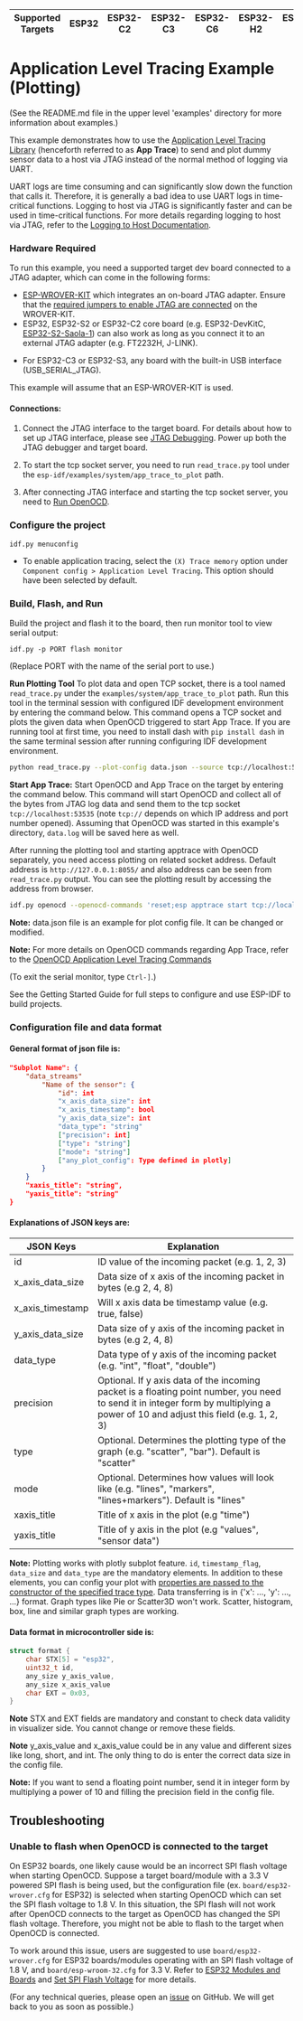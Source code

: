 | Supported Targets | ESP32 | ESP32-C2 | ESP32-C3 | ESP32-C6 | ESP32-H2 | ESP32-P4 | ESP32-S2 | ESP32-S3 |
| ----------------- | ----- | -------- | -------- | -------- | -------- | -------- | -------- | -------- |

# Application Level Tracing Example (Plotting)

(See the README.md file in the upper level 'examples' directory for more information about examples.)

This example demonstrates how to use the [Application Level Tracing Library](https://docs.espressif.com/projects/esp-idf/en/latest/api-guides/app_trace.html#) (henceforth referred to as **App Trace**) to send and plot dummy sensor data to a host via JTAG instead of the normal method of logging via UART.

UART logs are time consuming and can significantly slow down the function that calls it. Therefore, it is generally a bad idea to use UART logs in time-critical functions. Logging to host via JTAG is significantly faster and can be used in time-critical functions. For more details regarding logging to host via JTAG, refer to the [Logging to Host Documentation](https://docs.espressif.com/projects/esp-idf/en/latest/api-guides/app_trace.html#app-trace-logging-to-host).

### Hardware Required

To run this example, you need a supported target dev board connected to a JTAG adapter, which can come in the following forms:

* [ESP-WROVER-KIT](https://docs.espressif.com/projects/esp-idf/en/latest/hw-reference/modules-and-boards.html#esp-wrover-kit-v4-1) which integrates an on-board JTAG adapter. Ensure that the [required jumpers to enable JTAG are connected](https://docs.espressif.com/projects/esp-idf/en/latest/get-started/get-started-wrover-kit.html#setup-options) on the WROVER-KIT.
* ESP32, ESP32-S2 or ESP32-C2 core board (e.g. ESP32-DevKitC, [ESP32-S2-Saola-1](https://docs.espressif.com/projects/esp-idf/en/latest/esp32s2/hw-reference/esp32s2/user-guide-saola-1-v1.2.html)) can also work as long as you connect it to an external JTAG adapter (e.g. FT2232H, J-LINK).
- For ESP32-C3 or ESP32-S3, any board with the built-in USB interface (USB_SERIAL_JTAG).

This example will assume that an ESP-WROVER-KIT is used.

#### Connections:

1. Connect the JTAG interface to the target board. For details about how to set up JTAG interface, please see [JTAG Debugging](https://docs.espressif.com/projects/esp-idf/en/latest/api-guides/jtag-debugging/index.html). Power up both the JTAG debugger and target board.

2. To start the tcp socket server, you need to run `read_trace.py` tool under the `esp-idf/examples/system/app_trace_to_plot` path.

3. After connecting JTAG interface and starting the tcp socket server, you need to [Run OpenOCD](https://docs.espressif.com/projects/esp-idf/en/latest/api-guides/jtag-debugging/index.html#run-openocd).


### Configure the project

```
idf.py menuconfig
```

* To enable application tracing, select the `(X) Trace memory` option under `Component config > Application Level Tracing`. This option should have been selected by default.

### Build, Flash, and Run

Build the project and flash it to the board, then run monitor tool to view serial output:

```
idf.py -p PORT flash monitor
```

(Replace PORT with the name of the serial port to use.)

**Run Plotting Tool** To plot data and open TCP socket, there is a tool named `read_trace.py` under the `examples/system/app_trace_to_plot` path. Run this tool in the terminal session with configured IDF development environment by entering the command below. This command opens a TCP socket and plots the given data when OpenOCD triggered to start App Trace. If you are running tool at first time, you need to install dash with `pip install dash` in the same terminal session after running configuring IDF development environment.

```bash
python read_trace.py --plot-config data.json --source tcp://localhost:53535 --output-file data.log
```

**Start App Trace:** Start OpenOCD and App Trace on the target by entering the command below. This command will start OpenOCD and collect all of the bytes from JTAG log data and send them to the tcp socket `tcp://localhost:53535` (note `tcp://` depends on which IP address and port number opened). Assuming that OpenOCD was started in this example's directory, `data.log` will be saved here as well.

After running the plotting tool and starting apptrace with OpenOCD separately, you need access plotting on related socket address. Default address is `http://127.0.0.1:8055/` and also address can be seen from `read_trace.py` output. You can see the plotting result by accessing the address from browser.


```bash
idf.py openocd --openocd-commands 'reset;esp apptrace start tcp://localhost:53535 0 -1 5'
```

**Note:** data.json file is an example for plot config file. It can be changed or modified.

**Note:** For more details on OpenOCD commands regarding App Trace, refer to the [OpenOCD Application Level Tracing Commands](https://docs.espressif.com/projects/esp-idf/en/latest/api-guides/app_trace.html#openocd-application-level-tracing-commands)

(To exit the serial monitor, type ``Ctrl-]``.)

See the Getting Started Guide for full steps to configure and use ESP-IDF to build projects.

### Configuration file and data format

#### General format of json file is:

```JSON
"Subplot Name": {
    "data_streams"
        "Name of the sensor": {
            "id": int
            "x_axis_data_size": int
            "x_axis_timestamp": bool
            "y_axis_data_size": int
            "data_type": "string"
            ["precision": int]
            ["type": "string"]
            ["mode": "string"]
            ["any_plot_config": Type defined in plotly]
        }
    }
    "xaxis_title": "string",
    "yaxis_title": "string"
}
```

#### Explanations of JSON keys are:

| JSON Keys        | Explanation                                                                                                                                                                       |
|------------------|-----------------------------------------------------------------------------------------------------------------------------------------------------------------------------------|
| id               | ID value of the incoming packet (e.g. 1, 2, 3)                                                                                                                                    |
| x_axis_data_size | Data size of x axis of the incoming packet in bytes (e.g 2, 4, 8)                                                                                                                 |
| x_axis_timestamp | Will x axis data be timestamp value (e.g. true, false)                                                                                                                            |
| y_axis_data_size | Data size of y axis of the incoming packet in bytes (e.g 2, 4, 8)                                                                                                                 |
| data_type        | Data type of y axis of the incoming packet (e.g. "int", "float", "double")                                                                                                        |
| precision        | Optional. If y axis data of the incoming packet is a floating point number, you need to send it in integer form by multiplying a power of 10 and adjust this field (e.g. 1, 2, 3) |
| type             | Optional. Determines the plotting type of the graph (e.g. "scatter", "bar"). Default is "scatter"                                                                                 |
| mode             | Optional. Determines how values will look like (e.g. "lines", "markers", "lines+markers"). Default is "lines"                                                                     |
| xaxis_title      | Title of x axis in the plot (e.g "time")                                                                                                                                          |
| yaxis_title      | Title of y axis in the plot (e.g "values", "sensor data")                                                                                                                         |

**Note:** Plotting works with plotly subplot feature. `id`, `timestamp_flag`, `data_size` and `data_type` are the mandatory elements. In addition to these elements, you can config your plot with [properties are passed to the constructor of the specified trace type](https://plotly.com/python/reference/scatter/). Data transferring is in {'x': ..., 'y': ..., ...} format. Graph types like Pie or Scatter3D won't work. Scatter, histogram, box, line and similar graph types are working.

#### Data format in microcontroller side is:

```C
struct format {
    char STX[5] = "esp32",
	uint32_t id,
	any_size y_axis_value,
	any_size x_axis_value
    char EXT = 0x03,
}
```
**Note** STX and EXT fields are mandatory and constant to check data validity in visualizer side. You cannot change or remove these fields.

**Note** y_axis_value and x_axis_value could be in any value and different sizes like long, short, and int. The only thing to do is enter the correct data size in the config file.

**Note:** If you want to send a floating point number, send it in integer form by multiplying a power of 10 and filling the precision field in the config file.

## Troubleshooting

### Unable to flash when OpenOCD is connected to the target

On ESP32 boards, one likely cause would be an incorrect SPI flash voltage when starting OpenOCD. Suppose a target board/module with a 3.3 V powered SPI flash is being used, but the configuration file (ex. `board/esp32-wrover.cfg` for ESP32) is selected when starting OpenOCD which can set the SPI flash voltage to 1.8 V. In this situation, the SPI flash will not work after OpenOCD connects to the target as OpenOCD has changed the SPI flash voltage. Therefore, you might not be able to flash to the target when OpenOCD is connected.

To work around this issue, users are suggested to use `board/esp32-wrover.cfg` for ESP32 boards/modules operating with an SPI flash voltage of 1.8 V, and `board/esp-wroom-32.cfg` for 3.3 V. Refer to [ESP32 Modules and Boards](https://docs.espressif.com/projects/esp-idf/en/latest/hw-reference/modules-and-boards.html) and [Set SPI Flash Voltage](https://docs.espressif.com/projects/esp-idf/en/latest/api-guides/jtag-debugging/tips-and-quirks.html#why-to-set-spi-flash-voltage-in-openocd-configuration) for more details.

(For any technical queries, please open an [issue](https://github.com/espressif/esp-idf/issues) on GitHub. We will get back to you as soon as possible.)

